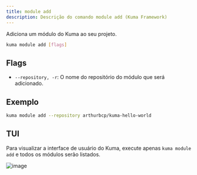 ```yaml
---
title: module add
description: Descrição do comando module add (Kuma Framework)
---
```


Adiciona um módulo do Kuma ao seu projeto.

```bash
kuma module add [flags]
```

## Flags
- `--repository, -r`: O nome do repositório do módulo que será adicionado.

## Exemplo

```bash
kuma module add --repository arthurbcp/kuma-hello-world
```

## TUI

Para visualizar a interface de usuário do Kuma, execute apenas `kuma module add` e todos os módulos serão listados.

![image](https://github.com/user-attachments/assets/a47b81c0-7098-4899-ab14-8a891d0dc312)